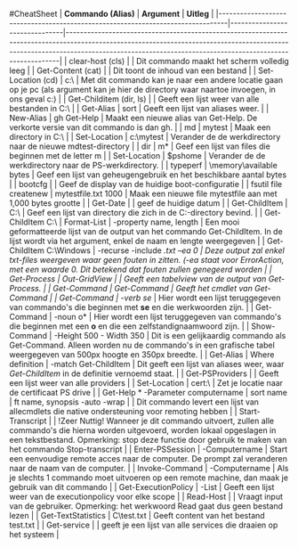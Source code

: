 #CheatSheet
| **Commando (Alias)**                                                               | **Argument**                      | **Uitleg**                                                                                                                                                                                                                                 |
|--------------------------------------------------------------------------------|-------------------------------|----------------------------------------------------------------------------------------------------------------------------------------------------------------------------------------------------------------------------------------|
| clear-host (cls)                                                               |                               | Dit commando maakt het scherm volledig leeg                                                                                                                                                                                            |
| Get-Content (cat)                                                              |                               | Dit toont de inhoud van een bestand                                                                                                                                                                                                    |
| Set-Location (cd)                                                              | c:\                           | Met dit commando kan je naar een andere locatie gaan op je pc (als argument kan je hier de directory waar naartoe invoegen, in ons geval c:\)                                                                                          |
| Get-Childitem (dir, ls)                                                        |                               | Geeft een lijst weer van alle bestanden in C:\                                                                                                                                                                                         |
| Get-Alias                                                                      | sort                          | Geeft een lijst van aliases weer.                                                                                                                                                                                                      |
| New-Alias                                                                      | gh Get-Help                   | Maakt een nieuwe alias van Get-Help. De verkorte versie van dit commando is dan gh.                                                                                                                                                    |
| md                                                                             | mytest                        | Maak een directory in C:\                                                                                                                                                                                                              |
| Set-Location                                                                   | c:\mytest                     | Verander de de werkdirectory naar de nieuwe mdtest-directory                                                                                                                                                                           |
| dir                                                                            | m*                            | Geef een lijst van files die beginnen met de letter m                                                                                                                                                                                  |
| Set-Location                                                                   | $pshome                       | Verander de de werkdirectory naar de PS-werkdirectory.                                                                                                                                                                                 |
| typeperf                                                                       | \memory\available bytes       | Geef een lijst van geheugengebruik en het beschikbare aantal bytes                                                                                                                                                                     |
| bootcfg                                                                        |                               | Geef de display van de huidige boot-configuratie                                                                                                                                                                                       |
| fsutil file createnew                                                          | mytestfile.txt 1000           | Maak een nieuwe file mytestfile aan met 1,000 bytes grootte                                                                                                                                                                            |
| Get-Date                                                                       |                               | geef de huidige datum                                                                                                                                                                                                                  |
| Get-ChildItem                                                                  | C:\                           | Geef een lijst van directory die zich in de C:\-directory bevind.                                                                                                                                                                      |
| Get-ChildItem C:\ | Format-List                                                | -property name, length        | Een mooi geformatteerde lijst van de output van het commando Get-ChildItem. In de lijst wordt via het argument, enkel de naam en lengte weergegeven                                                                                    |
| Get-ChildItem C:\Windows                                                       | -recurse -include *.txt –ea 0 | Deze output zal enkel txt-files weergeven waar geen fouten in zitten. (-ea staat voor ErrorAction, met een waarde 0. Dit betekend dat fouten zullen genegeerd worden                                                                   |
| Get-Process | Out-GridView                                                     |                               | Geeft een tabelview van de output van Get-Process.                                                                                                                                                                                     |
| Get-Command                                                                    | Get-Command                   | Geeft het cmdlet van Get-Command                                                                                                                                                                                                       |
| Get-Command                                                                    | -verb se*                     | Hier wordt een lijst teruggegeven van commando's die beginnen met **se** en die werkwoorden zijn.                                                                                                                                      |
| Get-Command                                                                    | -noun o*                      | Hier wordt een lijst teruggegeven van commando's die beginnen met een **o** en die een zelfstandignaamwoord zijn.                                                                                                                      |
| Show-Command                                                                   | -Height 500 - Width 350       | Dit is een gelijkaardig commando als Get-Command. Alleen worden nu de commando's in een grafische tabel weergegeven van 500px hoogte en 350px breedte.                                                                                 |
| Get-Alias | Where definition                                                   | -match Get-ChildItem          | Dit geeft een lijst van aliases weer, waar *Get-ChildItem* in de definitie vernoemd staat.                                                                                                                                             |
| Get-PSProviders                                                                |                               | Geeft een lijst weer van alle providers                                                                                                                                                                                                |
| Set-Location                                                                   | cert:\                        | Zet je locatie naar de certificaat PS drive                                                                                                                                                                                            |
| Get-Help * -Parameter computername | sort name | ft name, synopsis -auto -wrap |                               | Dit commando levert een lijst van allecmdlets die native ondersteuning voor remoting hebben                                                                                                                                            |
| Start-Transcript                                                               |                               | !Zeer Nuttig! Wanneer je dit commando uitvoert, zullen alle commando's die hierna worden uitgevoerd, worden lokaal opgeslagen in een tekstbestand. Opmerking: stop deze functie door gebruik te maken van het commando Stop-transcript |
| Enter-PSSession                                                                | -Computername <computer>      | Start een eenvoudige remote acces naar de computer. De prompt zal veranderen naar de naam van de computer.                                                                                                                             |
| Invoke-Command                                                                 | -Computername <computer>      | Als je slechts 1 commando moet uitvoeren op een remote machine, dan maak je gebruik van dit commando                                                                                                                                   |
| Get-ExecutionPolicy                                                            | -List                         | Geeft een lijst weer van de executionpolicy voor elke scope                                                                                                                                                                            |
| Read-Host                                                                      |                               | Vraagt input van de gebruiker. Opmerking: het werkwoord Read gaat dus geen bestand lezen                                                                                                                                               |
| Get-TextStatistics                                                             | C\test.txt                    | Geeft content van het bestand test.txt                                                                                                                                                                                                 |
| Get-service                                                                    |                               | geeft je een lijst van alle services die draaien op het systeem                                                                                                                                                                        |
